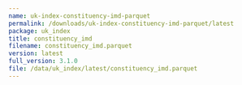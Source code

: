 ```yaml
---
name: uk-index-constituency-imd-parquet
permalink: /downloads/uk-index-constituency-imd-parquet/latest
package: uk_index
title: constituency_imd
filename: constituency_imd.parquet
version: latest
full_version: 3.1.0
file: /data/uk_index/latest/constituency_imd.parquet
---
```

